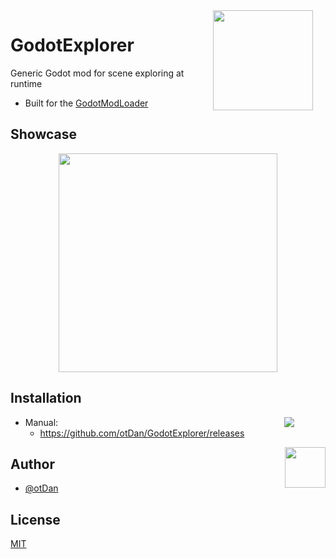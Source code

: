 <img align="right" src="https://github.com/otDan/GodotExplorer/blob/master/.publish/icon-full.png?raw=true" height="160" hspace="20"/>

# GodotExplorer

Generic Godot mod for scene exploring at runtime
- Built for the [GodotModLoader](https://github.com/GodotModding/godot-mod-loader)

## Showcase
<p align="center"> 
    <img src="https://github.com/otDan/GodotExplorer/blob/master/.publish/showcase.png?raw=true" height="350" style="object-fit:scale-down;"/>
</p>

## Installation

<!-- <a href="https://steamcommunity.com/sharedfiles/filedetails/?id=2937057646">
    <img align="right" src="https://badgen.net/https/git-hub-badge-data.npkn.net/thunderstore-downloads-request/GameSaver?icon=https://gcdn.thunderstore.io/static/ts/thunderstore-logomark-white.svg" hspace="50"/>
</a> -->

<!-- - Steam Workshop: 
  - https://steamcommunity.com/sharedfiles/filedetails/?id=2937057646 

<a href="https://thunderstore.io/c/brotato/p/otDan/GodotExplorer/">
    <img align="right" src="https://badgen.net/https/git-hub-badge-data.npkn.net/thunderstore-downloads-request/brotato/GodotExplorer?icon=https://gcdn.thunderstore.io/static/ts/thunderstore-logomark-white.svg" hspace="50"/>
</a>

- Thunderstore: 
  - https://thunderstore.io/c/brotato/p/otDan/GodotExplorer/ -->

<a href="https://github.com/otDan/GodotExplorer/releases">
    <img align="right" src="https://badgen.net/github/assets-dl/otDan/GodotExplorer?icon=git&color=blue" hspace="50"/>
</a> 

- Manual: 
  - https://github.com/otDan/GodotExplorer/releases

<p align="left"> 
    <a href="https://www.paypal.com/paypalme/otdan">
        <img align="right" src="https://raw.githubusercontent.com/aha999/DonateButtons/master/Paypal.png" height="65"/>
    </a>
</p>

## Author
- [@otDan](https://www.github.com/otdan)

## License
[MIT](https://choosealicense.com/licenses/mit/)

